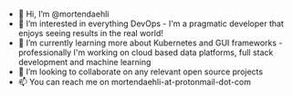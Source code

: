 - 👋 Hi, I’m @mortendaehli
- 👀 I’m interested in everything DevOps - I'm a pragmatic developer that enjoys seeing results in the real world!
- 🌱 I’m currently learning more about Kubernetes and GUI frameworks - professionally I'm working on cloud based data platforms, full stack development and machine learning
- 💞️ I’m looking to collaborate on any relevant open source projects
- 📫 You can reach me on mortendaehli-at-protonmail-dot-com

<!---
mortendaehli/mortendaehli is a ✨ special ✨ repository because its `README.md` (this file) appears on your GitHub profile.
You can click the Preview link to take a look at your changes.
--->
